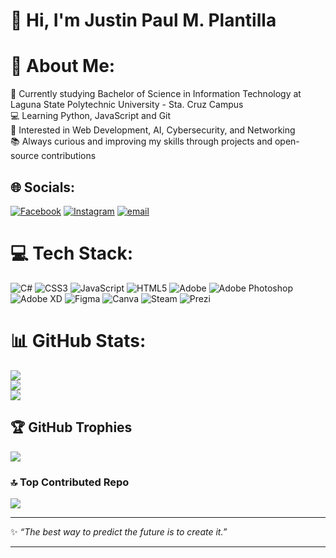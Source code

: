 # 👋 Hi, I'm Justin Paul M. Plantilla


# 💫 About Me:
📖 Currently studying Bachelor of Science in Information Technology at Laguna State Polytechnic University - Sta. Cruz Campus<br>💻 Learning Python, JavaScript and Git<br>🚀 Interested in Web Development, AI, Cybersecurity, and Networking<br>📚 Always curious and improving my skills through projects and open-source contributions


## 🌐 Socials:
[![Facebook](https://img.shields.io/badge/Facebook-%231877F2.svg?logo=Facebook&logoColor=white)](https://www.facebook.com/share/1D5mkxQ6tU/) [![Instagram](https://img.shields.io/badge/Instagram-%23E4405F.svg?logo=Instagram&logoColor=white)](https://www.instagram.com/japss.xx?igsh=MjhkdTdpZHFyeXg=) [![email](https://img.shields.io/badge/Email-D14836?logo=gmail&logoColor=white)](mailto:plantillajustin@gmail.com) 

# 💻 Tech Stack:
![C#](https://img.shields.io/badge/c%23-%23239120.svg?style=for-the-badge&logo=csharp&logoColor=white) ![CSS3](https://img.shields.io/badge/css3-%231572B6.svg?style=for-the-badge&logo=css3&logoColor=white) ![JavaScript](https://img.shields.io/badge/javascript-%23323330.svg?style=for-the-badge&logo=javascript&logoColor=%23F7DF1E) ![HTML5](https://img.shields.io/badge/html5-%23E34F26.svg?style=for-the-badge&logo=html5&logoColor=white) ![Adobe](https://img.shields.io/badge/adobe-%23FF0000.svg?style=for-the-badge&logo=adobe&logoColor=white) ![Adobe Photoshop](https://img.shields.io/badge/adobe%20photoshop-%2331A8FF.svg?style=for-the-badge&logo=adobe%20photoshop&logoColor=white) ![Adobe XD](https://img.shields.io/badge/Adobe%20XD-470137?style=for-the-badge&logo=Adobe%20XD&logoColor=#FF61F6) ![Figma](https://img.shields.io/badge/figma-%23F24E1E.svg?style=for-the-badge&logo=figma&logoColor=white) ![Canva](https://img.shields.io/badge/Canva-%2300C4CC.svg?style=for-the-badge&logo=Canva&logoColor=white) ![Steam](https://img.shields.io/badge/steam-%23000000.svg?style=for-the-badge&logo=steam&logoColor=white) ![Prezi](https://img.shields.io/badge/Prezi-%23000000.svg?style=for-the-badge&logo=Prezi&logoColor=white)
# 📊 GitHub Stats:
![](https://github-readme-stats.vercel.app/api?username=justinpaulplantilla&theme=one_dark_pro&hide_border=true&include_all_commits=false&count_private=false)<br/>
![](https://nirzak-streak-stats.vercel.app/?user=justinpaulplantilla&theme=one_dark_pro&hide_border=true)<br/>
![](https://github-readme-stats.vercel.app/api/top-langs/?username=justinpaulplantilla&theme=one_dark_pro&hide_border=true&include_all_commits=false&count_private=false&layout=compact)

## 🏆 GitHub Trophies
![](https://github-profile-trophy.vercel.app/?username=justinpaulplantilla&theme=radical&no-frame=false&no-bg=false&margin-w=4)


### 🔝 Top Contributed Repo
![](https://github-contributor-stats.vercel.app/api?username=justinpaulplantilla&limit=5&theme=radical&combine_all_yearly_contributions=true)

---


✨ *“The best way to predict the future is to create it.”*  


---
